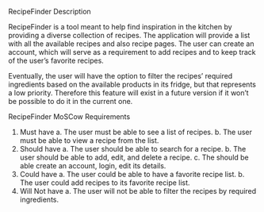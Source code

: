 RecipeFinder Description

  RecipeFinder is a tool meant to help find inspiration in the kitchen by providing a diverse collection of recipes. 
  The application will provide a list with all the available recipes and also recipe pages. 
  The user can create an account, which will serve as a requirement to add recipes and to keep track of the user’s favorite recipes.

  Eventually, the user will have the option to filter the recipes’ required ingredients based on the available products in its fridge, but that represents a low priority. 
  Therefore this feature will exist in a future version if it won’t be possible to do it in the current one.

RecipeFinder MoSCow Requirements

  1.	Must have
      a.	The user must be able to see a list of recipes.
      b.	The user must be able to view a recipe from the list.
  2.	Should have
      a.	The user should be able to search for a recipe.
      b.	The user should be able to add, edit, and delete a recipe.
      c.	The should be able create an account, login, edit its details.
  3.	Could have
      a.	The user could be able to have a favorite recipe list.
      b.	The user could add recipes to its favorite recipe list.
  4.	Will Not have
      a.	The user will not be able to filter the recipes by required ingredients.
